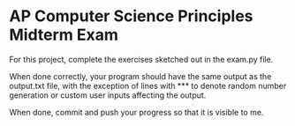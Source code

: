 # AP Computer Science Principles Midterm Exam

For this project, complete the exercises sketched out in the exam.py file.

When done correctly, your program should have the same output as the output.txt file, with the exception of lines with \*\*\* to denote random number generation or custom user inputs affecting the output.

When done, commit and push your progress so that it is visible to me.
